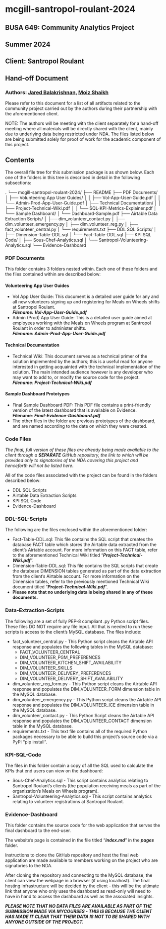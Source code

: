 # mcgill-santropol-roulant-2024

## BUSA 649: Community Analytics Project

## Summer 2024

## Client: Santropol Roulant

## Hand-off Document

### Authors: [Jared Balakrishnan](mailto:vishak.balakrishnan@mail.mcgill.ca), [Moiz Shaikh](mailto:moiz.shaikh@mail.mcgill.ca)

Please refer to this document for a list of all artifacts related to the community project carried out by the authors during their partnership with the aforementioned client.

NOTE: The authors will be meeting with the client separately for a hand-off meeting where all materials will be directly shared with the client, mainly due to underlying data being restricted under NDA. The files listed below are being submitted solely for proof of work for the academic component of this project.

## Contents

The overall file tree for this submission package is as shown below. Each one of the folders in this tree is described in detail in the following subsections:

.
└── mcgill-santropol-roulant-2024/
    ├── README
    ├── PDF Documents/
    │   ├── Volunteering App User Guides/
    │   │   ├── Vol-App-User-Guide.pdf
    │   │   └── Admin-Prod-App-User-Guide.pdf
    │   ├── Technical Documentation/
    │   │   ├── Project-Technical-Wiki.pdf
    │   │   └── SQL-KPI-Metrics-Explainer.pdf
    │   └── Sample Dashboard/
    │       └── Dashboard-Sample.pdf
    ├── Airtable Data Extraction Scripts/
    │   ├── dim_volunteer_contact.py
    │   ├── dim_volunteer_emergency.py
    │   ├── dim_volunteer_reg.py
    │   ├── fact_volunteer_central.py
    │   └── requirements.txt
    ├── DDL SQL Scripts/
    │   ├── Dimension-Table-DDL.sql
    │   └── Fact-Table-DDL.sql
    ├── KPI SQL Code/
    │   ├── Sous-Chef-Analytics.sql
    │   └── Santropol-Volunteering-Analytics.sql
    └── Evidence-Dashboard

### PDF Documents

This folder contains 3 folders nested within. Each one of these folders and the files contained within are described below:

#### Volunteering App User Guides

* Vol App User Guide: This document is a detailed user guide for any and all new volunteers signing up and registering for Meals on Wheels shifts at Santropol Roulant.   
  ***Filename: Vol-App-User-Guide.pdf***  
* Admin (Prod) App User Guide: This is a detailed user guide aimed at employees working with the Meals on Wheels program at Santropol Roulant in order to administer shifts.   
  ***Filename: Admin-Prod-App-User-Guide.pdf***

#### Technical Documentation

* Technical Wiki: This document serves as a technical primer of the solution implemented by the authors; this is a useful read for anyone interested in getting acquainted with the technical implementation of the solution. The main intended audience however is any developer who may want to add to, or modify the source code for the project.   
  ***Filename**:* ***Project-Technical-Wiki.pdf***

#### Sample Dashboard Prototypes

* Final Sample Dashboard PDF: This PDF file contains a print-friendly version of the latest dashboard that is available on Evidence.   
  **Filename**: ***Final-Evidence-Dashboard.pdf***  
* The other files in the folder are previous prototypes of the dashboard, and are named according to the date on which they were created.


### Code Files

*The final, full version of these files are already being made available to the client through a **SEPARATE** GitHub repository, the link to which will be provided only to signatories of the NDA covering this project and henceforth will not be listed here*.

All of the code files associated with the project can be found in the folders described below:

* DDL SQL Scripts  
* Airtable Data Extraction Scripts  
* KPI SQL Code  
* Evidence-Dashboard

### DDL-SQL-Scripts

The following are the files enclosed within the aforementioned folder:

* Fact-Table-DDL.sql: This file contains the SQL script that creates the database FACT table which stores the Airtable data extracted from the client’s Airtable account. For more information on this FACT table, refer to the aforementioned Technical Wiki titled “***Project-Technical-Wiki.pdf***”.  
* Dimension-Table-DDL.sql: This file contains the SQL scripts that create the database DIMENSION tables generated as part of the data extraction from the client’s Airtable account. For more information on the Dimension tables, refer to the previously mentioned Technical Wiki document titled “***Project-Technical-Wiki.pdf***”.  
* **Please note that no underlying data is being shared in any of these documents.**

### Data-Extraction-Scripts

The following are a set of fully PEP-8 compliant .py Python script files. These files DO NOT require any file input. All that is needed to run these scripts is access to the client’s MySQL database. The files include:

* fact\_volunteer\_central.py \- This Python script cleans the Airtable API response and populates the following tables in the MySQL database:  
  * FACT\_VOLUNTEER\_CENTRAL  
  * DIM\_VOLUNTEER\_PGM\_PREFERENCES  
  * DIM\_VOLUNTEER\_KITCHEN\_SHIFT\_AVAILABILITY  
  * DIM\_VOLUNTEER\_SKILLS  
  * DIM\_VOLUNTEER\_DELIVERY\_PREFERENCES  
  * DIM\_VOLUNTEER\_DELIVERY\_SHIFT\_AVAILABILITY  
* dim\_volunteer\_reg\_form.py \- This Python script cleans the Airtable API response and populates the DIM\_VOLUNTEER\_FORM dimension table in the MySQL database.  
* dim\_volunteer\_emergency.py \- This Python script cleans the Airtable API response and populates the DIM\_VOLUNTEER\_ICE dimension table in the MySQL database.  
* dim\_volunteer\_contact.py \- This Python Script cleans the Airtable API response and populates the DIM\_VOLUNTEER\_CONTACT dimension table in the MySQL database.  
* requirements.txt \- This text file contains all of the required Python packages necessary to be able to build this project’s source code via a PyPI “pip install”.

### KPI-SQL-Code

The files in this folder contain a copy of all the SQL used to calculate the KPIs that end users can view on the dashboard:

* Sous-Chef-Analytics.sql \- This script contains analytics relating to Santropol Roulant’s clients (the population receiving meals as part of the organization’s Meals on Wheels program).  
* Santropol-Volunteering-Analytics.sql \- This script contains analytics relating to volunteer registrations at Santropol Roulant.

### Evidence-Dashboard

This folder contains the source code for the web application that serves the final dashboard to the end-user. 

The website’s page is contained in the file titled “***index.md***” in the ***pages*** folder. 

Instructions to clone the GitHub repository and host the final web application are made available to members working on the project who are signatories to the NDA.

After cloning the repository and connecting to the MySQL database, the client can view the webpage in a browser (if using localhost). The final hosting infrastructure will be decided by the client \- this will be the ultimate link that anyone who only uses the dashboard as read-only will need to have in hand to access the dashboard as well as the associated insights.

***PLEASE NOTE THAT NO DATA FILES ARE AVAILABLE AS PART OF THE SUBMISSION MADE VIA MYCOURSES \- THIS IS BECAUSE THE CLIENT HAS MADE IT CLEAR THAT THEIR DATA IS NOT TO BE SHARED WITH ANYONE OUTSIDE OF THE PROJECT.***  
